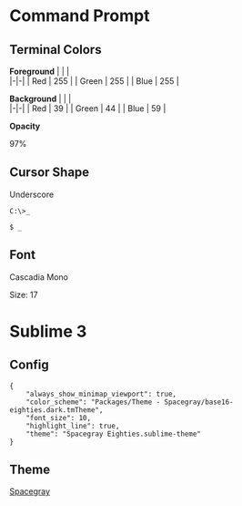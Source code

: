 # Command Prompt

## Terminal Colors
**Foreground**
| | |             
|-|-|
| Red   | 255 |
| Green | 255 |
| Blue  | 255 |

**Background**
| | |             
|-|-|
| Red   | 39  |
| Green | 44  |
| Blue  | 59  |

**Opacity**

97%

## Cursor Shape

Underscore
```
C:\>_
```

```
$ _
```

## Font

Cascadia Mono

Size: 17

# Sublime 3

## Config
```
{
	"always_show_minimap_viewport": true,
	"color_scheme": "Packages/Theme - Spacegray/base16-eighties.dark.tmTheme",
	"font_size": 10,
	"highlight_line": true,
	"theme": "Spacegray Eighties.sublime-theme"
}

```

## Theme
[Spacegray](https://packagecontrol.io/packages/Theme%20-%20Spacegray)

